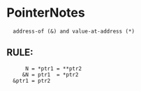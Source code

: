 # PointerNotes
      address-of (&) and value-at-address (*) 

## RULE:
```
      N = *ptr1 = **ptr2
     &N = ptr1  = *ptr2
  &ptr1 = ptr2
```
